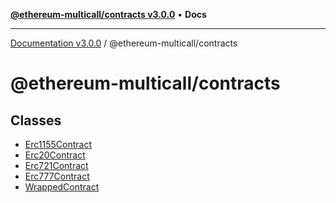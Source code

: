 [**@ethereum-multicall/contracts v3.0.0**](README.md) • **Docs**

***

[Documentation v3.0.0](../../packages.md) / @ethereum-multicall/contracts

# @ethereum-multicall/contracts

## Classes

- [Erc1155Contract](classes/Erc1155Contract.md)
- [Erc20Contract](classes/Erc20Contract.md)
- [Erc721Contract](classes/Erc721Contract.md)
- [Erc777Contract](classes/Erc777Contract.md)
- [WrappedContract](classes/WrappedContract.md)
